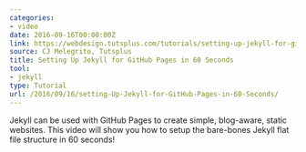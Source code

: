 ```yaml
---
categories:
- video
date: 2016-09-16T00:00:00Z
link: https://webdesign.tutsplus.com/tutorials/setting-up-jekyll-for-github-pages-in-60-seconds--cms-27256
source: CJ Melegrito, Tutsplus
title: Setting Up Jekyll for GitHub Pages in 60 Seconds
tool:
- jekyll
type: Tutorial
url: /2016/09/16/setting-Up-Jekyll-for-GitHub-Pages-in-60-Seconds/
---
```


Jekyll can be used with GitHub Pages to create simple, blog-aware, static websites. This video will show you how to setup the bare-bones Jekyll flat file structure in 60 seconds!





